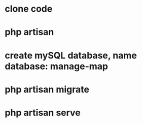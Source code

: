 # clone code
# php artisan
# create mySQL database, name database: manage-map
# php artisan migrate
# php artisan serve
